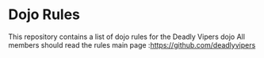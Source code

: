 Dojo Rules
==========

This repository contains a list of dojo rules for the Deadly Vipers dojo
All members should read the rules
main page :https://github.com/deadlyvipers

